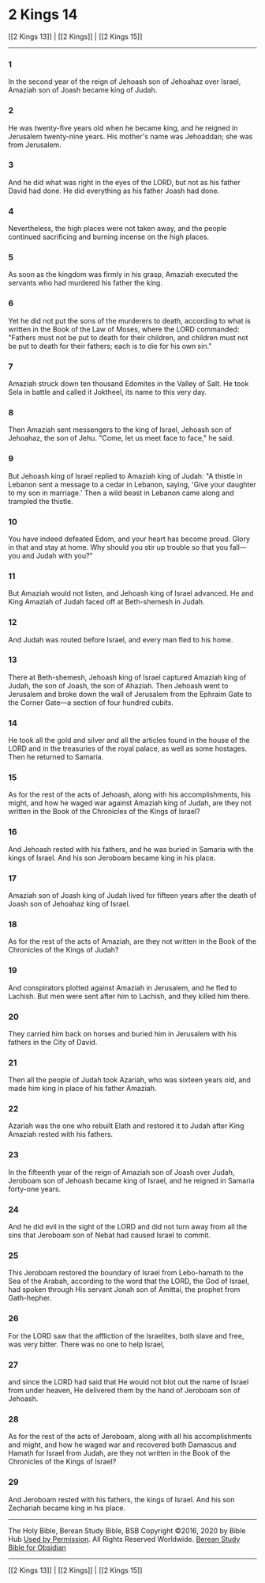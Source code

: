 # 2 Kings 14

[[2 Kings 13]] | [[2 Kings]] | [[2 Kings 15]]

---

### 1
In the second year of the reign of Jehoash son of Jehoahaz over Israel, Amaziah son of Joash became king of Judah.

### 2
He was twenty-five years old when he became king, and he reigned in Jerusalem twenty-nine years. His mother's name was Jehoaddan; she was from Jerusalem.

### 3
And he did what was right in the eyes of the LORD, but not as his father David had done. He did everything as his father Joash had done.

### 4
Nevertheless, the high places were not taken away, and the people continued sacrificing and burning incense on the high places.

### 5
As soon as the kingdom was firmly in his grasp, Amaziah executed the servants who had murdered his father the king.

### 6
Yet he did not put the sons of the murderers to death, according to what is written in the Book of the Law of Moses, where the LORD commanded: "Fathers must not be put to death for their children, and children must not be put to death for their fathers; each is to die for his own sin."

### 7
Amaziah struck down ten thousand Edomites in the Valley of Salt. He took Sela in battle and called it Joktheel, its name to this very day.

### 8
Then Amaziah sent messengers to the king of Israel, Jehoash son of Jehoahaz, the son of Jehu. "Come, let us meet face to face," he said.

### 9
But Jehoash king of Israel replied to Amaziah king of Judah: "A thistle in Lebanon sent a message to a cedar in Lebanon, saying, 'Give your daughter to my son in marriage.' Then a wild beast in Lebanon came along and trampled the thistle.

### 10
You have indeed defeated Edom, and your heart has become proud. Glory in that and stay at home. Why should you stir up trouble so that you fall—you and Judah with you?"

### 11
But Amaziah would not listen, and Jehoash king of Israel advanced. He and King Amaziah of Judah faced off at Beth-shemesh in Judah.

### 12
And Judah was routed before Israel, and every man fled to his home.

### 13
There at Beth-shemesh, Jehoash king of Israel captured Amaziah king of Judah, the son of Joash, the son of Ahaziah. Then Jehoash went to Jerusalem and broke down the wall of Jerusalem from the Ephraim Gate to the Corner Gate—a section of four hundred cubits.

### 14
He took all the gold and silver and all the articles found in the house of the LORD and in the treasuries of the royal palace, as well as some hostages. Then he returned to Samaria.

### 15
As for the rest of the acts of Jehoash, along with his accomplishments, his might, and how he waged war against Amaziah king of Judah, are they not written in the Book of the Chronicles of the Kings of Israel?

### 16
And Jehoash rested with his fathers, and he was buried in Samaria with the kings of Israel. And his son Jeroboam became king in his place.

### 17
Amaziah son of Joash king of Judah lived for fifteen years after the death of Joash son of Jehoahaz king of Israel.

### 18
As for the rest of the acts of Amaziah, are they not written in the Book of the Chronicles of the Kings of Judah?

### 19
And conspirators plotted against Amaziah in Jerusalem, and he fled to Lachish. But men were sent after him to Lachish, and they killed him there.

### 20
They carried him back on horses and buried him in Jerusalem with his fathers in the City of David.

### 21
Then all the people of Judah took Azariah, who was sixteen years old, and made him king in place of his father Amaziah.

### 22
Azariah was the one who rebuilt Elath and restored it to Judah after King Amaziah rested with his fathers.

### 23
In the fifteenth year of the reign of Amaziah son of Joash over Judah, Jeroboam son of Jehoash became king of Israel, and he reigned in Samaria forty-one years.

### 24
And he did evil in the sight of the LORD and did not turn away from all the sins that Jeroboam son of Nebat had caused Israel to commit.

### 25
This Jeroboam restored the boundary of Israel from Lebo-hamath to the Sea of the Arabah, according to the word that the LORD, the God of Israel, had spoken through His servant Jonah son of Amittai, the prophet from Gath-hepher.

### 26
For the LORD saw that the affliction of the Israelites, both slave and free, was very bitter. There was no one to help Israel,

### 27
and since the LORD had said that He would not blot out the name of Israel from under heaven, He delivered them by the hand of Jeroboam son of Jehoash.

### 28
As for the rest of the acts of Jeroboam, along with all his accomplishments and might, and how he waged war and recovered both Damascus and Hamath for Israel from Judah, are they not written in the Book of the Chronicles of the Kings of Israel?

### 29
And Jeroboam rested with his fathers, the kings of Israel. And his son Zechariah became king in his place.

---

The Holy Bible, Berean Study Bible, BSB
Copyright ©2016, 2020 by Bible Hub
[Used by Permission](https://berean.bible/terms.htm). All Rights Reserved Worldwide.
[Berean Study Bible for Obsidian](https://github.com/gapmiss/berean-study-bible-for-obsidian)

---

[[2 Kings 13]] | [[2 Kings]] | [[2 Kings 15]]

